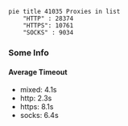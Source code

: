 
```mermaid
pie title 41035 Proxies in list
    "HTTP" : 28374
    "HTTPS": 10761
    "SOCKS" : 9034
```

### Some Info
#### Average Timeout

- mixed: 4.1s
- http: 2.3s
- https: 8.1s
- socks: 6.4s